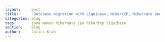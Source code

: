 ```yaml
---
layout:     post
title:      'Database migration with Liquibase, HikariCP, Hibernate and JPA'
categories: blog
tags:       java maven hibernate jpa hikaricp liquibase
section:    blog
author:     Julius Krah
---
```

